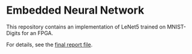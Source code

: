 # Embedded Neural Network

This repository contains an implementation of LeNet5 trained on MNIST-Digits for an FPGA.

For details, see the [final report file](/bblakeslee411/embeddednn/src/master/BryanBlakeslee_ProjectFinalReport.pdf).